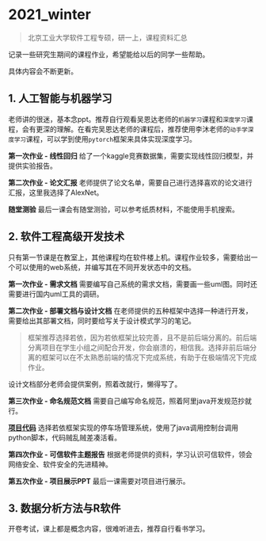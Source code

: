 # 2021_winter
> 北京工业大学软件工程专硕，研一上，课程资料汇总

记录一些研究生期间的课程作业，希望能给以后的同学一些帮助。

具体内容会不断更新。

## 1. 人工智能与机器学习

老师讲的很迷，基本念ppt。推荐自行观看吴恩达老师的`机器学习`课程和`深度学习`课程，会有更深的理解。在看完吴恩达老师的课程后，推荐使用李沐老师的`动手学深度学习`课程，可以学到使用`pytorch`框架来具体实现深度学习。

**第一次作业 - 线性回归** 给了一个kaggle竞赛数据集，需要实现线性回归模型，并提供实验报告。

**第二次作业 - 论文汇报** 老师提供了论文名单，需要自己进行选择喜欢的论文进行汇报，这里我选择了AlexNet。

**随堂测验** 最后一课会有随堂测验，可以参考纸质材料，不能使用手机搜索。

## 2. 软件工程高级开发技术

只有第一节课是在教室上，其他课程均在软件楼上机。课程作业较多，需要给出一个可以使用的web系统，并编写其在不同开发状态中的文档。

**第一次作业 - 需求文档** 需要编写自己系统的需求文档，需要画一些uml图。同时还需要进行国内uml工具的调研。

**第二次作业 - 部署文档与设计文档** 在老师提供的五种框架中选择一种进行开发，需要给出其部署文档，同时要给写关于设计模式学习的笔记。

> 框架推荐选择若依，因为若依框架比较完善，且不是前后端分离的。前后端分离项目在学生小组之间配合开发，你会崩溃的，相信我。选择非前后端分离的框架可以在不太熟悉前端的情况下完成系统，有助于在极端情况下完成作业。

设计文档部分老师会提供案例，照着改就行，懒得写了。

**第三次作业 - 命名规范文档** 需要自己编写命名规范，照着阿里java开发规范抄就行。

**[项目代码](https://github.com/LambChuckEye/ParkingLotManagementSystemByRuoYi)** 选择若依框架实现的停车场管理系统，使用了java调用控制台调用python脚本，代码贼乱贼差凑活看。

**第四次作业 - 可信软件主题报告** 根据老师提供的资料，学习认识可信软件，领会网络安全、软件安全的先进精神。

**第五次作业 - 项目展示PPT** 最后一课需要对项目进行展示。


## 3. 数据分析方法与R软件

开卷考试，课上都是概念内容，很难听进去，推荐自行看书学习。
